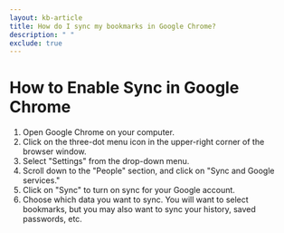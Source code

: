 ```yaml
---
layout: kb-article
title: How do I sync my bookmarks in Google Chrome?
description: " " 
exclude: true
---
```

# How to Enable Sync in Google Chrome

1. Open Google Chrome on your computer.
2. Click on the three-dot menu icon in the upper-right corner of the browser window.
3. Select "Settings" from the drop-down menu.
4. Scroll down to the "People" section, and click on "Sync and Google services."
5. Click on "Sync" to turn on sync for your Google account.
6. Choose which data you want to sync. You will want to select bookmarks, but you may also want to sync your history, saved passwords, etc.

